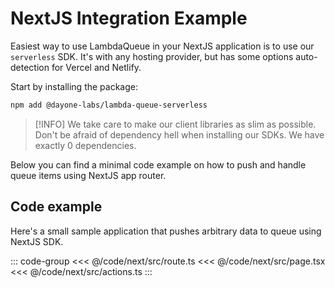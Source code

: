 # NextJS Integration Example

Easiest way to use LambdaQueue in your NextJS application is to use our `serverless` SDK.
It's with any hosting provider, but has some options auto-detection for Vercel and Netlify.

Start by installing the package:

```bash
npm add @dayone-labs/lambda-queue-serverless
```

> [!INFO]
> We take care to make our client libraries as slim as possible.
> Don't be afraid of dependency hell when installing our SDKs.
> We have exactly 0 dependencies.

Below you can find a minimal code example on how to push and handle queue items
using NextJS app router.

## Code example

Here's a small sample application that pushes arbitrary data to queue using NextJS SDK.

::: code-group
<<< @/code/next/src/route.ts
<<< @/code/next/src/page.tsx
<<< @/code/next/src/actions.ts
:::